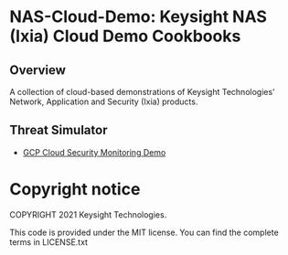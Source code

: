 # NAS-Cloud-Demo: Keysight NAS (Ixia) Cloud Demo Cookbooks
## Overview
A collection of cloud-based demonstrations of Keysight Technologies' Network, Application and Security (Ixia) products.

## Threat Simulator

* [GCP Cloud Security Monitoring Demo](GCP_TS_Demo.md)

# Copyright notice

COPYRIGHT 2021 Keysight Technologies.

This code is provided under the MIT license.
You can find the complete terms in LICENSE.txt